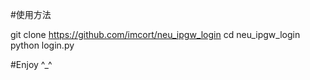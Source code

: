 #使用方法

git clone https://github.com/imcort/neu_ipgw_login
cd neu_ipgw_login
python login.py

#Enjoy ^_^